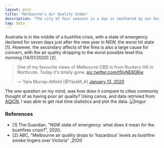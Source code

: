 ```yaml
---
layout: post
title: "Melbourne's Air Quality Index"
description: "The city of four seasons in a day is smothered by our bushfires, but how does it compare to the rest of the world?"
tag: Data
---
```

Australia is in the middle of a bushfire crisis, with a state of emergency declared for seven days just after the new year in NSW, the worst hit state [1].
However, the secondary affects of the fires is also a large cause for concern, with the air quality dropping to the worst possible level this morning (14/01/2020) [2].

<blockquote class="twitter-tweet"><p lang="en" dir="ltr">One of my favourite views of Melbourne CBD is from Ruckers Hill in Northcote. Today it&#39;s totally gone. <a href="https://t.co/t5lyNE8QRw">pic.twitter.com/t5lyNE8QRw</a></p>&mdash; Yara Murray-Atfield (@YaraM_A) <a href="https://twitter.com/YaraM_A/status/1216861656560521216?ref_src=twsrc%5Etfw">January 13, 2020</a></blockquote> <script async src="https://platform.twitter.com/widgets.js" charset="utf-8"></script> 


The one question on my mind, was how does it compare to cities commonly thought of as having poor air quality?
Using canva, and data retrivied from [AQICN](aqicn.org), I was able to get real time statistics and plot the data.
![Imgur](https://i.imgur.com/IfBmluy.png)



### References
 - [1] The Guardian, "NSW state of emergency: what does it mean for the bushfires crisis?", 2020.
 - [2] ABC, "Melbourne air quality drops to 'hazardous' levels as bushfire smoke lingers over Victoria" ,2020
